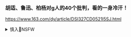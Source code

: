 ### 胡适、鲁迅、柏杨对g人的40个批判，看的一身冷汗！
https://www.163.com/dy/article/DSI327CD0521I5SJ.html

<details><summary>慎入🔞NSFW</summary>

Not Safe For Work
<img src="https://upload.wikimedia.org/wikipedia/commons/thumb/d/d3/Biohazard_Symbol_Specification.png/210px-Biohazard_Symbol_Specification.png">

<details><summary><b>风险自理Use At Your Own Risk🈲</summary>

g人的素质，历来备受争议，传统的儒家思想下，一些特有的毛病在生活中展现的淋漓尽致，本文通过对胡适、鲁迅、柏杨先生的总结，希望可以一窥事实真相，希望警醒世俗，让每个人不断改变，让祖g更加美好。

### 　　胡适

　　1、不讲规则

　　一个肮脏的国家，如果人人讲规则而不是空谈道德，最终会变成一个有人味儿的正常国家，道德自然会逐渐回归；反之，一个干净的国家，如果人人都不讲规则却大谈道德、谈高尚，天天没事儿就谈道德规范，人人大公无私，最终这个国家会堕落成为一个伪君子遍布的肮脏国家。
　　——《介绍我自己的思想》
　　
　　2、雅量小，喷子多

　　我受了十年的骂，从来不怨恨骂我的人。有时他们骂的不中肯，我反替他们着急。有时他们骂得太过火，反而损害骂者自己的人格，我更替他们不安。如果骂我而使骂者有益，便是我间接于他有恩了，我自然很愿挨骂。
　　——《胡适来往书信选》致杨杏佛的信

　　3、堕落

　　堕落的方式很多，总括起来，约有这两大类：第一条是容易抛弃学生时代的求知识的欲望。第二条是容易抛弃学生时代的理想的人生的追求。
　　——《关于大学毕业后的几条路》

　　4、虚伪

　　国人死了父母，发出讣书，人人都说“泣血稽颡”“苫块昏迷”。其实他们何尝泣血？又何尝“寝苫枕块”？
　　这种自欺欺人的事，人人都以为是“道德”，人人都不以为羞耻。为什么呢？因为社会的习惯如此，所以不道德的也觉得道德了。
　　这种不道德的道德，在社会上，造出一种诈伪不自然的伪君子。面子上都是仁义道德，骨子里都是男盗女娼。
　　——《介绍我自己的思想》

　　5、畸形的拜金主义

　　简单说来，拜金主义只有三个信条：第一，要自己能挣饭吃。第二，不可抢别人的饭吃。第三，要能想出法子来，开出路来，叫别人有挣饭吃的机会。
　　——《拜金主义》

　　6、假大空

　　多谈些问题，少谈些主义。
　　——《多研究些问题，少谈些主义》

　　7、不敢直面

　　明明是男盗女娼，偏说是圣贤礼义之邦；明明是赃官污吏，偏要歌功颂德；明明是不可救药的大病，偏说一点病都没有！却不知道：若要病好，须先认有病；若要政治好，须先认现今的政治实在不好；若要改良社会，须先知道现今的社会实在是男盗女娼的社会。
　　——《胡适文集·二》

　　8、野蛮浅薄

　　你要看一个国家的文明，只需考察三件事：第一看他们怎样待小孩子；第二看他们怎样待女人；第三看他们怎样利用闲暇的时间。
　　——《易卜生主义》

　　9、教育失败

　　我们的教育，不但不能救亡，简直可以亡国。我们并不是完全没有进步，不过惰性太大，向前三步又退回两步，所以到如今还是这个样子。
　　——胡适谈教育

　　10、没人格

　　把自己铸造成器，方才可以希望有益于社会。真实的为我，便是最有益的为人，把自己铸造成了自由独立的人格，你自然会不知足，不满意现状，敢说老实话。
　　——《胡适自传》
　　
### 　　鲁迅

　　1、冷漠

　　在中国，尤其是在都市里，倘使路上有暴病倒地，或翻车捽摔伤的人，路人围观或甚至高兴的人尽有，有肯伸手来扶助一下的人却是极少的。
　　——《经验》

　　2、自私自利

　　我的经验，是人来要我帮忙的，他用“互助论”；一到不用，或要攻击我了，就用“进化论的生存竞争论”；取去我的衣服，倘向他索还，他就说我是“个人主义”，自私自利，吝啬得很。
　　——1935年致萧军、萧红的信

　　3、不尊重女性

　　我一向不相信昭君出塞会安汉，木兰从军就可以保隋；也不信妲己亡殷，西施沼吴，杨妃乱唐的那些古老话。我以为在男权社会里，女人是决不会有这种大力量的，兴亡的责任，都应该男的负。但向来的男性的作者，大抵将败亡的大罪，推在女性身上，这真是一钱不值的没有出息的男人。
　　——《阿金》

　　4、民族主义

　　中国现在的假吉诃德们……他们何尝不知道“国货运动”振兴不了什么民族工业。
　　他们何尝不知道什么“固有文化”咒不死帝国主义，无论念几千万遍“不仁不义”或者金光明咒，也不会引发日本地震，使它陆沉大海。然而他们故意高喊恢复“民族精神”，仿佛得了什么祖传秘诀。
　　——《真假堂吉诃德》

　　5、欺软怕硬

　　可惜国人但对于羊显凶兽相，而对于凶兽则显羊相，所以即使显凶兽相，也还是卑怯的国民。这样下去，一定要完结的。
　　我想，要国得救，也不必添甚么东西进去，只要青年们将这两种性质的古传用法，反过来一用就够了：对手如凶兽时就如凶兽，对手如羊时就如羊！
　　——《忽然想到·七》

　　6、不知耻

　　战士死了的时候，苍蝇所首先发见的是他的缺点和伤痕，嘬，营营地叫，以为得意，以为比死了的战士更英雄。但是战士已经死了，不再来挥去他们。于是乎苍蝇们即更其营营地叫，自以为倒是不朽的声音，因为他们的完全，远在战士之上。的确的，谁也没有发见过苍蝇们的缺点和创伤。然而，有缺点的战士终竟是战士，完美的苍蝇也终竟不过是苍蝇。
　　——《战士和苍蝇》

　　7、国粹主义

　　即使无名肿毒，倘若生在国人身上，也便“红肿之处，艳若桃花；溃烂之时，美如奶酪。”国粹所在，妙不可言。
　　——《随感录三十九》

　　8、世故

　　耳闻目睹的不算，单是看看报章，也就可以知道世界上有多少不平，人们有多少冤抑。
　　但对于这些事，除了有时或有同业、同乡、同族的人们来说几句呼吁的话之外，利害无关的人的义愤的声音，我们是很少听到的。这很分明，是大家不开口；或者以为和自己不相干；或者连“以为和自己不相干”的意思也全没有。
　　“世故”深到不自觉其“深于世故”，这才真是“深于世故”的了。这是中国处世法的精义中的精义。
　　——《世故三昧》

　　9、迂腐折中

　　国人的性情是总喜欢调和折中的，譬如你说，这屋子太暗，须在这里开一个窗，大家一定不允许的。但如果你主张拆掉屋顶他们就来调和，愿意开窗了。
　　——《无声的中国》

　　10、没出息

　　国大约太老了，社会上事无大小，都恶劣不堪，像一只黑色的染缸，无论加进甚么新东西去，都变成漆黑。可是除了再想法子来改革之外，也再没有别的路。
　　我看一切理想家，不是怀念“过去”，就是“希望将来”，而对于“现在”这一个题目，都缴了白卷，因为谁也开不出药方。
　　所有最好的药方即所谓“希望将来”的就是。
　　——《两地书》

　　11、漠然

　　凡有一人的主张，得了赞和，是促其前进的；得了反对，是促其奋斗的；独有叫喊于生人中，而生人并无反应，既非赞同，也无反对，如置身毫无边际的荒原，无可措手的了，这是怎样的悲哀呵……
　　——《<呐喊>自序》

　　12、冷血

　　国人自己诚然不善于战争，却并没有诅咒战争；自己诚然不愿出战，却并未同情于不愿出战的他人；虽然想到自己，却没有想到他人的自己。
　　——《一个青年的梦译者序二》

　　13、怯弱、懒惰、巧滑

　　国人的不敢正视各方面，用瞒和骗，造出奇妙的逃路来，而自以为正路。在这路上，就证明着国民性的怯弱、懒惰而又巧滑。一天一天的满足，即一天一天的堕落，但却又觉得日见其光荣。
　　在事实上，亡国一次，即添加几个殉难的忠臣，后来每不想光复旧物，而只去赞美那几个忠臣；遭劫一次，即造成一群不辱的烈女，事过之后，也每每不思惩凶、自卫，却只顾歌咏那一群烈女。
　　——《论睁了眼看》

　　14、麻木者是胜利者

　　各处是壁，像“鬼打墙”一般，使你随时能“碰”。能打这墙的，能碰而不感到痛苦的，是胜利者。
　　——《碰壁之后》

　　15、拒绝改变

　　我独不解国人何以于旧状况那么心平气和，于较新的机运就这么疾首蹙额；于已成之局那么委曲求全，于初兴之事就这么求全责备？
　　——《这个与那个》

　　16、多疑

　　国人不疑自己的多疑。
　　——《我要骗人》

　　17、看热闹

　　群众，尤其是中国的──永远是戏剧的看客。牺牲上场，如果显得慷慨，他们就看了悲壮剧；如果显得觳觫（即恐惧颤抖），他们就看了滑稽剧。北京的羊肉铺常有几个人张嘴看剥羊，仿佛颇为愉快，人的牺牲能给他们的益处，也不过如此。而况事后走不几步，他们并这一点也就忘了。
　　——《娜拉走后怎样》

　　18、懦弱

　　我们一向就少有失败的英雄，少有韧性的反抗，少有敢单身鏖战的武人，少有敢抚哭叛徒的吊客；见胜兆则纷纷聚集，见败兆则纷纷逃亡。
　　——《这个和那个》

　　19、阴暗

　　我们中国人对于不是自己的东西，或者将不为自己所有的东西，总要破坏了才快活的。
　　——《记谈话》

　　20、个人主义

　　从生活窘迫过来的人，一到了有钱，容易变成两种情形：一种是理想世界，替处同一境遇的人着想，便成为人道主义；一种是甚么都是自己挣起来，从前的遭遇，使他觉得甚么都是冷酷，便流为个人主义。我们中国大概是变成个人主义者多。
　　——《文艺与政治的歧途》
　　
### #　　柏杨

　　1、热衷内斗

　　国人最拿手的是内斗。有中国人的地方就有内斗，国人永远不团结，似乎国人身上缺少团结的细胞。
　　各位在美国更容易体会到这一点：凡是整国人最厉害的人，不是外国人，而是国人；凡是出卖国人的，也不是外国人，而是国人；凡是陷害国人的，不是外国人，而是国人。
　　——《丑陋的国人》

　　2、取媚权势

　　呜呼，由于对权势入骨的崇拜，中国同胞是把权势放在第一位，而把伦理放到第二位的。
　　——《化淫棍为圣明》

　　3、笑贫不笑娼

　　在酱缸文化中，只有富贵功名才是“正路”，凡是不能猎取富贵功名的行为，全是“不肯正干”，全是“不走正路”。
　　——《不讲是非，只讲“正路”》

　　4、死不认错

　　国人不习惯认错，反而有一万个理由，掩盖自己的错误。有一句俗话：“闭门思过。”思谁的过？思对方的过！
　　——《丑陋的国人》

　　5、没有是非

　　国人最缺乏的，就是社会是非观念。国人讲的“义”，是用来要求别人而设的，人人都觉得自己是例外，可以不必遵守。也就是说，国人的“义”是双重标准。
　　——《你这样回答吗？》

　　6、好面子

　　国人讲“礼”，却只是虚礼———面子。而“理”则受到压抑，不能伸张。
　　——《你这样回答吗？》

　　7、没有心胸

　　国的面积这么大，文化这么久远，泱泱大国，国人应该有一个什么样的心胸？应该是泱泱大国的心胸。可是我们泱泱大国民的心胸只能在书上看到，只能在电视上看到。
　　你们看过哪一个国人有泱泱大国民的胸襟？只要瞪他一眼，马上动刀子。你和他意见不同试一试？洋人可以打一架之后回来握握手，中国人打一架可是一百年的仇恨，三代都报不完的仇恨！为什么我们缺少海洋般的包容性？
　　——《丑陋的国人》

　　8、混子

　　不认真，不敬业，悠悠忽忽，吊儿郎当地“混”，是大多数国人的生活特征。他在人性上形成的畸形心理，令人泪流满面。盖不认真不敬业的结果，必然产生强大的文字魔术欺诈。
　　——《尿入骨髓》

　　9、不敢说真话

　　民族最大的危机在于做坏事的人多，而肯说直话的人太少。
　　——《做官与麻人》

　　10、不为别人着想

　　我们盼望的是，每个国人都应有设身处地为别人想一想的教养。珍惜友情，爱护自己所爱的人。……呜呼，别把自己的面子，建立在困扰别人的行为上。
　　——《不再托人带东西

</details>
</details>
